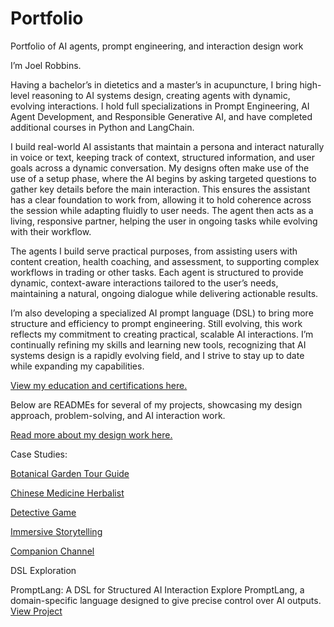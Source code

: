 # Portfolio
Portfolio of AI agents, prompt engineering, and interaction design work

I’m Joel Robbins.

Having a bachelor’s in dietetics and a master’s in acupuncture, I bring high-level reasoning to AI systems design, creating agents with dynamic, evolving interactions. I hold full specializations in Prompt Engineering, AI Agent Development, and Responsible Generative AI, and have completed additional courses in Python and LangChain.

I build real-world AI assistants that maintain a persona and interact naturally in voice or text, keeping track of context, structured information, and user goals across a dynamic conversation. My designs often make use of the use of a setup phase, where the AI begins by asking targeted questions to gather key details before the main interaction. This ensures the assistant has a clear foundation to work from, allowing it to hold coherence across the session while adapting fluidly to user needs. The agent then acts as a living, responsive partner, helping the user in ongoing tasks while evolving with their workflow.

The agents I build serve practical purposes, from assisting users with content creation, health coaching, and assessment, to supporting complex workflows in trading or other tasks. Each agent is structured to provide dynamic, context-aware interactions tailored to the user’s needs, maintaining a natural, ongoing dialogue while delivering actionable results.

I’m also developing a specialized AI prompt language (DSL) to bring more structure and efficiency to prompt engineering. Still evolving, this work reflects my commitment to creating practical, scalable AI interactions. I’m continually refining my skills and learning new tools, recognizing that AI systems design is a rapidly evolving field, and I strive to stay up to date while expanding my capabilities.

 [View my education and certifications here.](Certifications.md)

Below are READMEs for several of my projects, showcasing my design approach, problem-solving, and AI interaction work.
 
 [Read more about my design work here.](design.md)

Case Studies:

[Botanical Garden Tour Guide](tour_guide.md)

[Chinese Medicine Herbalist](chinese_herbalist.md)

[Detective Game](detective.md)

[Immersive Storytelling](YouStory.md)

[Companion Channel](Companion.md)

DSL Exploration

PromptLang: A DSL for Structured AI Interaction
Explore PromptLang, a domain-specific language designed to give precise control over AI outputs. [View Project](https://github.com/JoelRobbinsAI/PromptLang.git)
